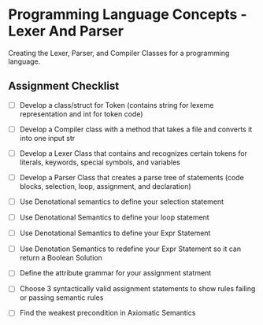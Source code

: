 # Programming Language Concepts - Lexer And Parser
Creating the Lexer, Parser, and Compiler Classes for a programming language.

## Assignment Checklist
- [ ] Develop a class/struct for Token (contains string for lexeme representation and int for token code)
- [ ] Develop a Compiler class with a method that takes a file and converts it into one input str
- [ ] Develop a Lexer Class that contains and recognizes certain tokens for literals, keywords, special symbols, and variables
- [ ] Develop a Parser Class that creates a parse tree of statements (code blocks, selection, loop, assignment, and declaration)
- [ ] Use Denotational semantics to define your selection statement
- [ ] Use Denotational Semantics to define your loop statement
- [ ] Use Denotational Semantics to define your Expr Statement
- [ ] Use Denotation Semantics to redefine your Expr Statement so it can return a Boolean Solution
- [ ] Define the attribute grammar for your assignment statment
- [ ] Choose 3 syntactically valid assignment statements to show rules failing or passing semantic rules
- [ ] Find the weakest precondition in Axiomatic Semantics

